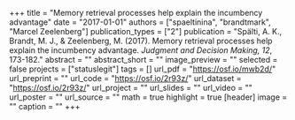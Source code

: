 +++
title = "Memory retrieval processes help explain the incumbency advantage"
date = "2017-01-01"
authors = ["spaeltinina", "brandtmark", "Marcel Zeelenberg"]
publication_types = ["2"]
publication = "Spälti, A. K., Brandt, M. J., & Zeelenberg, M. (2017). Memory retrieval processes help explain the incumbency advantage. *Judgment and Decision Making, 12*, 173-182."
abstract = ""
abstract_short = ""
image_preview = ""
selected = false
projects = ["statuslegit"]
tags = []
url_pdf = "https://osf.io/mwb2d/"
url_preprint = ""
url_code = "https://osf.io/2r93z/"
url_dataset = "https://osf.io/2r93z/"
url_project = ""
url_slides = ""
url_video = ""
url_poster = ""
url_source = ""
math = true
highlight = true
[header]
image = ""
caption = ""
+++
